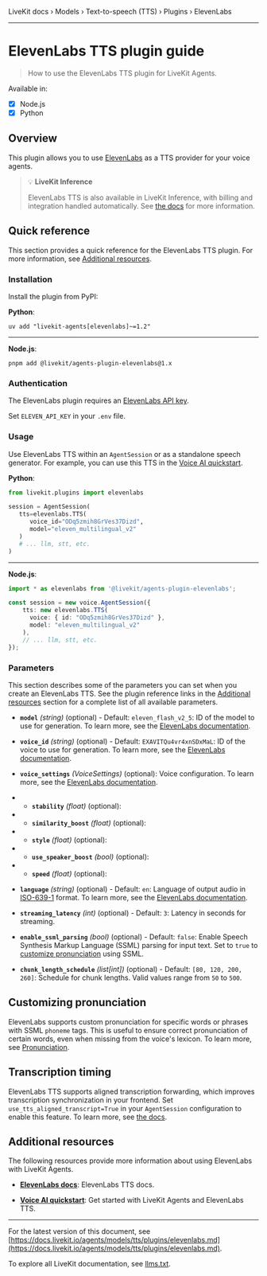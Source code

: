 LiveKit docs › Models › Text-to-speech (TTS) › Plugins › ElevenLabs

---

# ElevenLabs TTS plugin guide

> How to use the ElevenLabs TTS plugin for LiveKit Agents.

Available in:
- [x] Node.js
- [x] Python

## Overview

This plugin allows you to use [ElevenLabs](https://elevenlabs.io/) as a TTS provider for your voice agents.

> 💡 **LiveKit Inference**
> 
> ElevenLabs TTS is also available in LiveKit Inference, with billing and integration handled automatically. See [the docs](https://docs.livekit.io/agents/models/tts/inference/elevenlabs.md) for more information.

## Quick reference

This section provides a quick reference for the ElevenLabs TTS plugin. For more information, see [Additional resources](#additional-resources).

### Installation

Install the plugin from PyPI:

**Python**:

```shell
uv add "livekit-agents[elevenlabs]~=1.2"

```

---

**Node.js**:

```shell
pnpm add @livekit/agents-plugin-elevenlabs@1.x

```

### Authentication

The ElevenLabs plugin requires an [ElevenLabs API key](https://elevenlabs.io/app/settings/api-keys).

Set `ELEVEN_API_KEY` in your `.env` file.

### Usage

Use ElevenLabs TTS within an `AgentSession` or as a standalone speech generator. For example, you can use this TTS in the [Voice AI quickstart](https://docs.livekit.io/agents/start/voice-ai.md).

**Python**:

```python
from livekit.plugins import elevenlabs

session = AgentSession(
   tts=elevenlabs.TTS(
      voice_id="ODq5zmih8GrVes37Dizd",
      model="eleven_multilingual_v2"
   )
   # ... llm, stt, etc.
)

```

---

**Node.js**:

```typescript
import * as elevenlabs from '@livekit/agents-plugin-elevenlabs';

const session = new voice.AgentSession({
    tts: new elevenlabs.TTS(
      voice: { id: "ODq5zmih8GrVes37Dizd" },
      model: "eleven_multilingual_v2"
    ),
    // ... llm, stt, etc.
});

```

### Parameters

This section describes some of the parameters you can set when you create an ElevenLabs TTS. See the plugin reference links in the [Additional resources](#additional-resources) section for a complete list of all available parameters.

- **`model`** _(string)_ (optional) - Default: `eleven_flash_v2_5`: ID of the model to use for generation. To learn more, see the [ElevenLabs documentation](https://elevenlabs.io/docs/api-reference/text-to-speech/convert#/docs/api-reference/text-to-speech/convert#request.body.model_id).

- **`voice_id`** _(string)_ (optional) - Default: `EXAVITQu4vr4xnSDxMaL`: ID of the voice to use for generation. To learn more, see the [ElevenLabs documentation](https://elevenlabs.io/docs/api-reference/text-to-speech/convert).

- **`voice_settings`** _(VoiceSettings)_ (optional): Voice configuration. To learn more, see the [ElevenLabs documentation](https://elevenlabs.io/docs/api-reference/text-to-speech/convert#request.body.voice_settings).

- - **`stability`** _(float)_ (optional):
- - **`similarity_boost`** _(float)_ (optional):
- - **`style`** _(float)_ (optional):
- - **`use_speaker_boost`** _(bool)_ (optional):
- - **`speed`** _(float)_ (optional):

- **`language`** _(string)_ (optional) - Default: `en`: Language of output audio in [ISO-639-1](https://en.wikipedia.org/wiki/List_of_ISO_639_language_codes) format. To learn more, see the [ElevenLabs documentation](https://elevenlabs.io/docs/api-reference/text-to-speech/convert#request.body.language_code).

- **`streaming_latency`** _(int)_ (optional) - Default: `3`: Latency in seconds for streaming.

- **`enable_ssml_parsing`** _(bool)_ (optional) - Default: `false`: Enable Speech Synthesis Markup Language (SSML) parsing for input text. Set to `true` to [customize pronunciation](#customizing-pronunciation) using SSML.

- **`chunk_length_schedule`** _(list[int])_ (optional) - Default: `[80, 120, 200, 260]`: Schedule for chunk lengths. Valid values range from `50` to `500`.

## Customizing pronunciation

ElevenLabs supports custom pronunciation for specific words or phrases with SSML `phoneme` tags. This is useful to ensure correct pronunciation of certain words, even when missing from the voice's lexicon. To learn more, see [Pronunciation](https://elevenlabs.io/docs/best-practices/prompting#pronunciation).

## Transcription timing

ElevenLabs TTS supports aligned transcription forwarding, which improves transcription synchronization in your frontend. Set `use_tts_aligned_transcript=True` in your `AgentSession` configuration to enable this feature. To learn more, see [the docs](https://docs.livekit.io/agents/build/text.md#tts-aligned-transcriptions).

## Additional resources

The following resources provide more information about using ElevenLabs with LiveKit Agents.

- **[ElevenLabs docs](https://elevenlabs.io/docs)**: ElevenLabs TTS docs.

- **[Voice AI quickstart](https://docs.livekit.io/agents/start/voice-ai.md)**: Get started with LiveKit Agents and ElevenLabs TTS.

---


For the latest version of this document, see [https://docs.livekit.io/agents/models/tts/plugins/elevenlabs.md](https://docs.livekit.io/agents/models/tts/plugins/elevenlabs.md).

To explore all LiveKit documentation, see [llms.txt](https://docs.livekit.io/llms.txt).